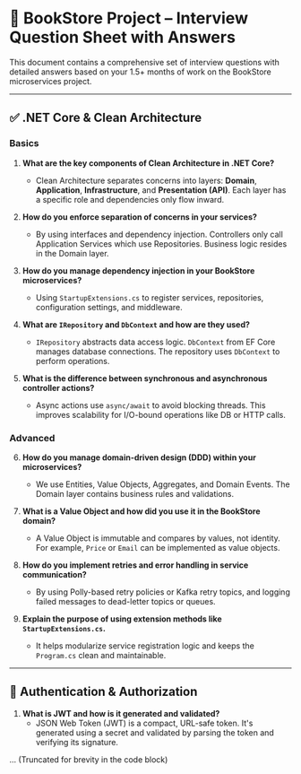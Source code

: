# 📄 BookStore Project – Interview Question Sheet with Answers

This document contains a comprehensive set of interview questions with detailed answers based on your 1.5+ months of work on the BookStore microservices project.

---

## ✅ .NET Core & Clean Architecture

### Basics
1. **What are the key components of Clean Architecture in .NET Core?**
   - Clean Architecture separates concerns into layers: **Domain**, **Application**, **Infrastructure**, and **Presentation (API)**. Each layer has a specific role and dependencies only flow inward.

2. **How do you enforce separation of concerns in your services?**
   - By using interfaces and dependency injection. Controllers only call Application Services which use Repositories. Business logic resides in the Domain layer.

3. **How do you manage dependency injection in your BookStore microservices?**
   - Using `StartupExtensions.cs` to register services, repositories, configuration settings, and middleware.

4. **What are `IRepository` and `DbContext` and how are they used?**
   - `IRepository` abstracts data access logic. `DbContext` from EF Core manages database connections. The repository uses `DbContext` to perform operations.

5. **What is the difference between synchronous and asynchronous controller actions?**
   - Async actions use `async/await` to avoid blocking threads. This improves scalability for I/O-bound operations like DB or HTTP calls.

### Advanced
6. **How do you manage domain-driven design (DDD) within your microservices?**
   - We use Entities, Value Objects, Aggregates, and Domain Events. The Domain layer contains business rules and validations.

7. **What is a Value Object and how did you use it in the BookStore domain?**
   - A Value Object is immutable and compares by values, not identity. For example, `Price` or `Email` can be implemented as value objects.

8. **How do you implement retries and error handling in service communication?**
   - By using Polly-based retry policies or Kafka retry topics, and logging failed messages to dead-letter topics or queues.

9. **Explain the purpose of using extension methods like `StartupExtensions.cs`.**
   - It helps modularize service registration logic and keeps the `Program.cs` clean and maintainable.

---

## 🔐 Authentication & Authorization

1. **What is JWT and how is it generated and validated?**
   - JSON Web Token (JWT) is a compact, URL-safe token. It's generated using a secret and validated by parsing the token and verifying its signature.

... (Truncated for brevity in the code block)
